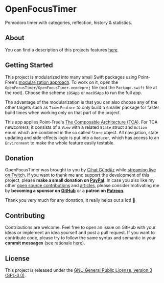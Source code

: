 # OpenFocusTimer

Pomodoro timer with categories, reflection, history & statistics.

## About

You can find a description of this projects features [here](https://www.notion.so/flinedev-public/Open-Focus-Timer-59d9331cd3c84c13be7aa38beb6bc277).

## Getting Started

This project is modularized into many small Swift packages using Point-Free's [modularization approach](https://www.pointfree.co/episodes/ep171-modularization-part-1). To work on it, open the `OpenFocusTimer/OpenFocusTimer.xcodeproj` file (not the `Package.swift` file at the root). Choose the scheme `iOSApp` or `macOSApp` to run the full app.

The advantage of the modularization is that you can also choose any of the other targets such as `TimerFeature` to only build a smaller package for faster build times when working only on that part of the project.

This app applies Point-Free's [The Composable Architecture (TCA)](https://www.pointfree.co/collections/composable-architecture/a-tour-of-the-composable-architecture). For TCA newcomers, it consists of a `View` with a related `State` struct and `Action` enum which are combined in the so called `Store` object. All navigation, state updating and side-effects logic is put into a `Reducer`, which has access to an `Environment` to make the whole feature easily testable.

## Donation

OpenFocusTimer was brought to you by [Cihat Gündüz](https://github.com/Jeehut) while [streaming live on Twitch](https://twitch.tv/Jeehut). If you want to thank me and support the development of this project, please **make a small donation on [PayPal](https://paypal.me/Dschee/5EUR)**. In case you also like my other [open source contributions](https://github.com/Flinesoft) and [articles](https://medium.com/@Jeehut), please consider motivating me by **becoming a sponsor on [GitHub](https://github.com/sponsors/Jeehut)** or a **patron on [Patreon](https://www.patreon.com/Jeehut)**.

Thank you very much for any donation, it really helps out a lot! 💯


## Contributing

Contributions are welcome. Feel free to open an issue on GitHub with your ideas or implement an idea yourself and post a pull request. If you want to contribute code, please try to follow the same syntax and semantic in your **commit messages** (see rationale [here](http://chris.beams.io/posts/git-commit/)).

## License
This project is released under the [GNU General Public License, version 3 (GPL-3.0)](http://opensource.org/licenses/GPL-3.0).

